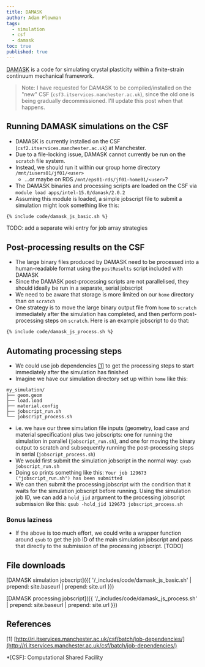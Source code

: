 ```yaml
---
title: DAMASK
author: Adam Plowman
tags:
  - simulation
  - csf
  - damask
toc: true
published: true
---
```


[DAMASK](https://damask.mpie.de/) is a code for simulating crystal plasticity within a finite-strain continuum mechanical framework.

> Note: I have requested for DAMASK to be compiled/installed on the "new" CSF (`csf3.itservices.manchester.ac.uk`), since the old one is being gradually decommissioned. I'll update this post when that happens.

## Running DAMASK simulations on the CSF
* DAMASK is currently installed on the CSF (`csf2.itservices.manchester.ac.uk`) at Manchester.
* Due to a file-locking issue, DAMASK cannot currently be run on the `scratch` file system.
* Instead, we should run it within our group home directory `/mnt/iusers01/jf01/<user>` 
  * ...or maybe on RDS `/mnt/eps01-rds/jf01-home01/<user>`?
* The DAMASK binaries and processing scripts are loaded on the CSF via `module load apps/intel-15.0/damask/2.0.2`
* Assuming this module is loaded, a simple jobscript file to submit a simulation might look something like this:

```bash
{% include code/damask_js_basic.sh %}
```

TODO: add a separate wiki entry for job array strategies


## Post-processing results on the CSF
* The large binary files produced by DAMASK need to be processed into a human-readable format using the `postResults` script included with DAMASK
* Since the DAMASK post-processing scripts are not parallelised, they should ideally be run in a separate, serial jobscript
* We need to be aware that storage is more limited on our `home` directory than on `scratch`
* One strategy is to move the large binary output file from `home` to `scratch` immediately after the simulation has completed, and then perform post-processing steps on `scratch`. Here is an example jobscript to do that:

```bash
{% include code/damask_js_process.sh %}
```

## Automating processing steps
* We could use job dependencies [[1]](#a1) to get the processing steps to start immediately after the simulation has finished
* Imagine we have our simulation directory set up within `home` like this:
```
my_simulation/
├── geom.geom
├── load.load
├── material.config
├── jobscript_run.sh
└── jobscript_process.sh
```
* i.e. we have our three simulation file inputs (geometry, load case and material specification) plus two jobscripts: one for running the simulation in parallel (`jobscript_run.sh`), and one for moving the binary output to scratch and subsequently running the post-processing steps in serial (`jobscript_process.sh`)
* We would first submit the simulation jobscript in the normal way:
  `qsub jobscript_run.sh`
* Doing so prints something like this: `Your job 129673 ("jobscript_run.sh") has been submitted`
* We can then submit the processing jobscript with the condition that it waits for the simulation jobscript before running. Using the simulation job ID, we can add a `hold_jid` argument to the processing jobscript submission like this:
  `qsub -hold_jid 129673 jobscript_process.sh`

### Bonus laziness
* If the above is too much effort, we could write a wrapper function around `qsub` to get the job ID of the main simulation jobscript and pass that directly to the submission of the processing jobscript.
[TODO]

## File downloads
[DAMASK simulation jobscript]({{ '/_includes/code/damask_js_basic.sh' | prepend: site.baseurl | prepend: site.url }})

[DAMASK processing jobscript]({{ '/_includes/code/damask_js_process.sh' | prepend: site.baseurl | prepend: site.url }})

## References
[<a name="a1">1</a>] [http://ri.itservices.manchester.ac.uk/csf/batch/job-dependencies/](http://ri.itservices.manchester.ac.uk/csf/batch/job-dependencies/)

*[CSF]: Computational Shared Facility
